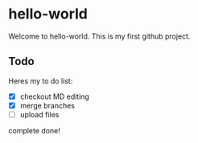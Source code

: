 # hello-world
Welcome to hello-world.  This is my first github project.

## Todo
Heres my to do list:

 * [x] checkout MD editing
 * [x] merge branches
 * [ ] upload files

complete
done!